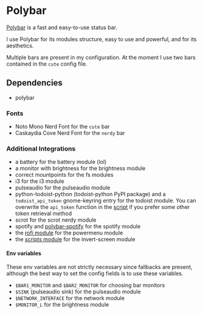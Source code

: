 # Polybar
[Polybar](https://github.com/polybar/polybar) is a fast and easy-to-use status bar.

I use Polybar for its modules structure, easy to use and powerful, and for its aesthetics.

Multiple bars are present in my configuration. At the moment I use two bars contained in the `cute` config file.



## Dependencies
- polybar


### Fonts
- Noto Mono Nerd Font for the `cute` bar
- Caskaydia Cove Nerd Font for the `nerdy` bar


### Additional Integrations
- a battery for the battery module (lol)
- a monitor with brightness for the brightness module
- correct mountpoints for the fs modules
- i3 for the i3 module
- pulseaudio for the pulseaudio module
- python-todoist-python (todoist-python PyPI package) and a `todoist_api_token` gnome-keyring entry for the todoist module. You can overwrite the `api_token` function in the [script](../polybar/.config/polybar/scripts/polybar-todoist.py) if you prefer some other token retrieval method
- scrot for the scrot nerdy module
- spotify and [polybar-spotify](https://github.com/Jvanrhijn/polybar-spotify) for the spotify module
- the [rofi module](rofi.md) for the powermenu module
- the [scripts module](scripts.md) for the invert-screen module

#### Env variables
These env variables are not strictly necessary since fallbacks are present, although the best way to set the config fields is to use these variables.

- `$BAR1_MONITOR` and `$BAR2_MONITOR` for choosing bar monitors
- `$SINK` (pulseaudio sink) for the pulseaudio module
- `$NETWORK_INTERFACE` for the network module
- `$MONITOR_L` for the brightness module
